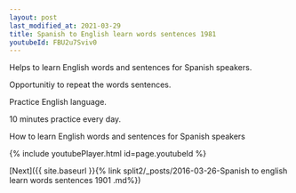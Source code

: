 ```yaml
---
layout: post
last_modified_at: 2021-03-29
title: Spanish to English learn words sentences 1981 
youtubeId: FBU2u7Sviv0
---
```

 
 
Helps to learn English words and sentences for Spanish speakers.

Opportunitiy to repeat the words sentences. 

Practice English language. 
 
10 minutes practice every day. 
 
How to learn English words and sentences for Spanish speakers 
 
{% include youtubePlayer.html id=page.youtubeId %}
 
 
[Next]({{ site.baseurl }}{% link  split2/_posts/2016-03-26-Spanish to english learn words sentences 1901 .md%})
 
